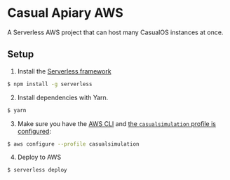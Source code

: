 # Casual Apiary AWS

A Serverless AWS project that can host many CasualOS instances at once.

## Setup

1. Install the [Serverless framework](https://www.serverless.com/framework/docs/getting-started/)
```bash
$ npm install -g serverless
```
2. Install dependencies with Yarn.
```bash
$ yarn
```
3. Make sure you have the [AWS CLI](https://aws.amazon.com/cli/) and [the `casualsimulation` profile is configured](https://docs.aws.amazon.com/cli/latest/userguide/cli-configure-quickstart.html#cli-configure-quickstart-profiles):
```bash
$ aws configure --profile casualsimulation
```
4. Deploy to AWS
```bash
$ serverless deploy
```